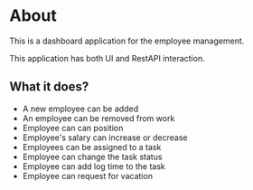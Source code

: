 # About 
This is a dashboard application for the employee management.

This application has both UI and RestAPI interaction.


## What it does?
- A new employee can be added
- An employee can be removed from work
- Employee can can position
- Employee's salary can increase or decrease
- Employees can be assigned to a task
- Employee can change the task status
- Employee can add log time to the task
- Employee can request for vacation


